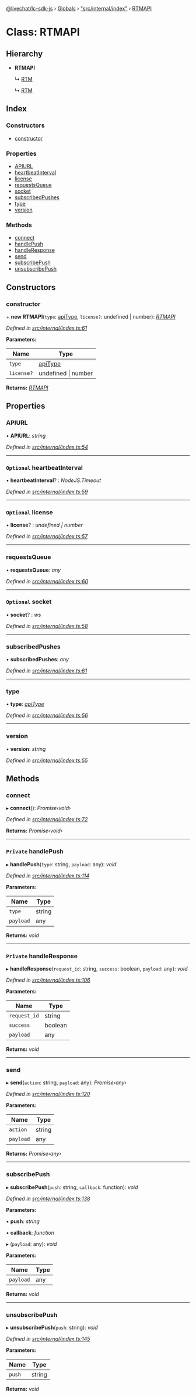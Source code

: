 [@livechat/lc-sdk-js](../README.md) › [Globals](../globals.md) › ["src/internal/index"](../modules/_src_internal_index_.md) › [RTMAPI](_src_internal_index_.rtmapi.md)

# Class: RTMAPI

## Hierarchy

* **RTMAPI**

  ↳ [RTM](_src_agent_rtm_.rtm.md)

  ↳ [RTM](_src_customer_rtm_.rtm.md)

## Index

### Constructors

* [constructor](_src_internal_index_.rtmapi.md#constructor)

### Properties

* [APIURL](_src_internal_index_.rtmapi.md#apiurl)
* [heartbeatInterval](_src_internal_index_.rtmapi.md#optional-heartbeatinterval)
* [license](_src_internal_index_.rtmapi.md#optional-license)
* [requestsQueue](_src_internal_index_.rtmapi.md#requestsqueue)
* [socket](_src_internal_index_.rtmapi.md#optional-socket)
* [subscribedPushes](_src_internal_index_.rtmapi.md#subscribedpushes)
* [type](_src_internal_index_.rtmapi.md#type)
* [version](_src_internal_index_.rtmapi.md#version)

### Methods

* [connect](_src_internal_index_.rtmapi.md#connect)
* [handlePush](_src_internal_index_.rtmapi.md#private-handlepush)
* [handleResponse](_src_internal_index_.rtmapi.md#private-handleresponse)
* [send](_src_internal_index_.rtmapi.md#send)
* [subscribePush](_src_internal_index_.rtmapi.md#subscribepush)
* [unsubscribePush](_src_internal_index_.rtmapi.md#unsubscribepush)

## Constructors

###  constructor

\+ **new RTMAPI**(`type`: [apiType](../modules/_src_internal_index_.md#apitype), `license?`: undefined | number): *[RTMAPI](_src_internal_index_.rtmapi.md)*

*Defined in [src/internal/index.ts:61](https://github.com/livechat/lc-sdk-js/blob/8143b05/src/internal/index.ts#L61)*

**Parameters:**

Name | Type |
------ | ------ |
`type` | [apiType](../modules/_src_internal_index_.md#apitype) |
`license?` | undefined &#124; number |

**Returns:** *[RTMAPI](_src_internal_index_.rtmapi.md)*

## Properties

###  APIURL

• **APIURL**: *string*

*Defined in [src/internal/index.ts:54](https://github.com/livechat/lc-sdk-js/blob/8143b05/src/internal/index.ts#L54)*

___

### `Optional` heartbeatInterval

• **heartbeatInterval**? : *NodeJS.Timeout*

*Defined in [src/internal/index.ts:59](https://github.com/livechat/lc-sdk-js/blob/8143b05/src/internal/index.ts#L59)*

___

### `Optional` license

• **license**? : *undefined | number*

*Defined in [src/internal/index.ts:57](https://github.com/livechat/lc-sdk-js/blob/8143b05/src/internal/index.ts#L57)*

___

###  requestsQueue

• **requestsQueue**: *any*

*Defined in [src/internal/index.ts:60](https://github.com/livechat/lc-sdk-js/blob/8143b05/src/internal/index.ts#L60)*

___

### `Optional` socket

• **socket**? : *ws*

*Defined in [src/internal/index.ts:58](https://github.com/livechat/lc-sdk-js/blob/8143b05/src/internal/index.ts#L58)*

___

###  subscribedPushes

• **subscribedPushes**: *any*

*Defined in [src/internal/index.ts:61](https://github.com/livechat/lc-sdk-js/blob/8143b05/src/internal/index.ts#L61)*

___

###  type

• **type**: *[apiType](../modules/_src_internal_index_.md#apitype)*

*Defined in [src/internal/index.ts:56](https://github.com/livechat/lc-sdk-js/blob/8143b05/src/internal/index.ts#L56)*

___

###  version

• **version**: *string*

*Defined in [src/internal/index.ts:55](https://github.com/livechat/lc-sdk-js/blob/8143b05/src/internal/index.ts#L55)*

## Methods

###  connect

▸ **connect**(): *Promise‹void›*

*Defined in [src/internal/index.ts:72](https://github.com/livechat/lc-sdk-js/blob/8143b05/src/internal/index.ts#L72)*

**Returns:** *Promise‹void›*

___

### `Private` handlePush

▸ **handlePush**(`type`: string, `payload`: any): *void*

*Defined in [src/internal/index.ts:114](https://github.com/livechat/lc-sdk-js/blob/8143b05/src/internal/index.ts#L114)*

**Parameters:**

Name | Type |
------ | ------ |
`type` | string |
`payload` | any |

**Returns:** *void*

___

### `Private` handleResponse

▸ **handleResponse**(`request_id`: string, `success`: boolean, `payload`: any): *void*

*Defined in [src/internal/index.ts:106](https://github.com/livechat/lc-sdk-js/blob/8143b05/src/internal/index.ts#L106)*

**Parameters:**

Name | Type |
------ | ------ |
`request_id` | string |
`success` | boolean |
`payload` | any |

**Returns:** *void*

___

###  send

▸ **send**(`action`: string, `payload`: any): *Promise‹any›*

*Defined in [src/internal/index.ts:120](https://github.com/livechat/lc-sdk-js/blob/8143b05/src/internal/index.ts#L120)*

**Parameters:**

Name | Type |
------ | ------ |
`action` | string |
`payload` | any |

**Returns:** *Promise‹any›*

___

###  subscribePush

▸ **subscribePush**(`push`: string, `callback`: function): *void*

*Defined in [src/internal/index.ts:138](https://github.com/livechat/lc-sdk-js/blob/8143b05/src/internal/index.ts#L138)*

**Parameters:**

▪ **push**: *string*

▪ **callback**: *function*

▸ (`payload`: any): *void*

**Parameters:**

Name | Type |
------ | ------ |
`payload` | any |

**Returns:** *void*

___

###  unsubscribePush

▸ **unsubscribePush**(`push`: string): *void*

*Defined in [src/internal/index.ts:145](https://github.com/livechat/lc-sdk-js/blob/8143b05/src/internal/index.ts#L145)*

**Parameters:**

Name | Type |
------ | ------ |
`push` | string |

**Returns:** *void*
